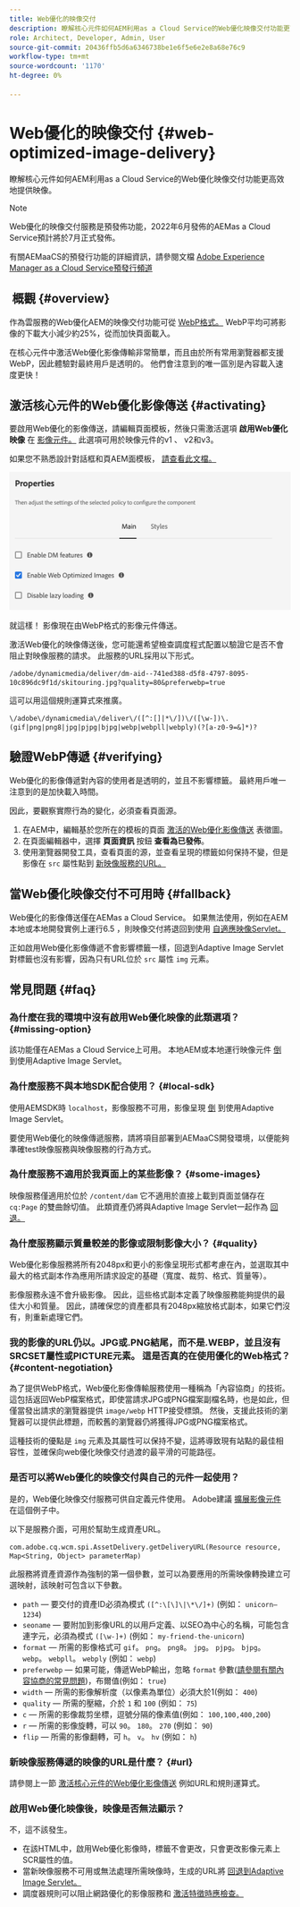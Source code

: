 ```yaml
---
title: Web優化的映像交付
description: 瞭解核心元件如何AEM利用as a Cloud Service的Web優化映像交付功能更高效地提供映像。
role: Architect, Developer, Admin, User
source-git-commit: 20436ffb5d6a6346738be1e6f5e6e2e8a68e76c9
workflow-type: tm+mt
source-wordcount: '1170'
ht-degree: 0%

---
```



# Web優化的映像交付 {#web-optimized-image-delivery}

瞭解核心元件如何AEM利用as a Cloud Service的Web優化映像交付功能更高效地提供映像。

>[!NOTE]
>
>Web優化的映像交付服務是預發佈功能，2022年6月發佈的AEMas a Cloud Service預計將於7月正式發佈。
>
>有關AEMaaCS的預發行功能的詳細資訊，請參閱文檔 [Adobe Experience Manager as a Cloud Service預發行頻道](https://experienceleague.adobe.com/docs/experience-manager-cloud-service/content/release-notes/prerelease.html)

##  概觀 {#overview}

作為雲服務的Web優化AEM的映像交付功能可從 [WebP格式。](https://developers.google.com/speed/webp) WebP平均可將影像的下載大小減少約25%，從而加快頁面載入。

在核心元件中激活Web優化影像傳輸非常簡單，而且由於所有常用瀏覽器都支援WebP，因此體驗對最終用戶是透明的。 他們會注意到的唯一區別是內容載入速度更快！

## 激活核心元件的Web優化影像傳送 {#activating}

要啟用Web優化的影像傳送，請編輯頁面模板，然後只需激活選項 **啟用Web優化映像** 在 [影像元件。](/help/components/image.md#design-dialog) 此選項可用於映像元件的v1 、 v2和v3。

如果您不熟悉設計對話框和頁AEM面模板， [請查看此文檔。](/help/get-started/authoring.md#pre-configuring-core-components)

![在設計對話框中啟用Web優化的影像傳遞](/help/assets/web-optimized-image-delivery.png)

就這樣！ 影像現在由WebP格式的影像元件傳送。

激活Web優化的映像傳送後，您可能還希望檢查調度程式配置以驗證它是否不會阻止對映像服務的請求。 此服務的URL採用以下形式。

```text
/adobe/dynamicmedia/deliver/dm-aid--741ed388-d5f8-4797-8095-10c896dc9f1d/skitouring.jpg?quality=80&preferwebp=true
```

這可以用這個規則運算式來推廣。

```text
\/adobe\/dynamicmedia\/deliver\/([^:[]|*\/])\/([\w-])\.(gif|png|png8|jpg|pjpg|bjpg|webp|webpll|webply)(?[a-z0-9=&]*)?
```

## 驗證WebP傳遞 {#verifying}

Web優化的影像傳遞對內容的使用者是透明的，並且不影響標籤。 最終用戶唯一注意到的是加快載入時間。

因此，要觀察實際行為的變化，必須查看頁面源。

1. 在AEM中，編輯基於您所在的模板的頁面 [激活的Web優化影像傳送](#activating) 表徵圖。
1. 在頁面編輯器中，選擇 **頁面資訊** 按鈕 **查看為已發佈**。
1. 使用瀏覽器開發工具，查看頁面的源，並查看呈現的標籤如何保持不變，但是影像在 `src` 屬性點到 [新映像服務的URL。](#activating)

## 當Web優化映像交付不可用時 {#fallback}

Web優化的影像傳送僅在AEMas a Cloud Service。 如果無法使用，例如在AEM本地或本地開發實例上運行6.5 ，則映像交付將退回到使用 [自適應映像Servlet。](/help/developing/adaptive-image-servlet.md)

正如啟用Web優化影像傳遞不會影響標籤一樣，回退到Adaptive Image Servlet對標籤也沒有影響，因為只有URL位於 `src` 屬性 `img` 元素。

## 常見問題 {#faq}

### 為什麼在我的環境中沒有啟用Web優化映像的此類選項？ {#missing-option}

該功能僅在AEMas a Cloud Service上可用。 本地AEM或本地運行映像元件 [倒](#fallback) 到使用Adaptive Image Servlet。

### 為什麼服務不與本地SDK配合使用？ {#local-sdk}

使用AEMSDK時 `localhost`，影像服務不可用，影像呈現 [倒](#fallback) 到使用Adaptive Image Servlet。

要使用Web優化的映像傳遞服務，請將項目部署到AEMaaCS開發環境，以便能夠準確test映像服務與映像服務的行為方式。

### 為什麼服務不適用於我頁面上的某些影像？ {#some-images}

映像服務僅適用於位於 `/content/dam` 它不適用於直接上載到頁面並儲存在 `cq:Page` 的雙曲餘切值。 此類資產仍將與Adaptive Image Servlet一起作為 [回退。](#fallback)

### 為什麼服務顯示質量較差的影像或限制影像大小？ {#quality}

Web優化影像服務將所有2048px和更小的影像呈現形式都考慮在內，並選取其中最大的格式副本作為應用所請求設定的基礎（寬度、裁剪、格式、質量等）。

影像服務永遠不會升級影像。 因此，這些格式副本定義了映像服務能夠提供的最佳大小和質量。 因此，請確保您的資產都具有2048px縮放格式副本，如果它們沒有，則重新處理它們。

### 我的影像的URL仍以。JPG或.PNG結尾，而不是.WEBP，並且沒有SRCSET屬性或PICTURE元素。 這是否真的在使用優化的Web格式？ {#content-negotiation}

為了提供WebP格式，Web優化影像傳輸服務使用一種稱為「內容協商」的技術。 這包括返回WebP檔案格式，即使當請求JPG或PNG檔案副檔名時，也是如此，但僅當發出請求的瀏覽器提供 `image/webp` HTTP接受標頭。 然後，支援此技術的瀏覽器可以提供此標題，而較舊的瀏覽器仍將獲得JPG或PNG檔案格式。

這種技術的優點是 `img` 元素及其屬性可以保持不變，這將導致現有站點的最佳相容性，並確保向web優化映像交付過渡的最平滑的可能路徑。

### 是否可以將Web優化的映像交付與自己的元件一起使用？

是的，Web優化映像交付服務可供自定義元件使用。 Adobe建議 [擴展影像元件](/help/developing/customizing.md) 在這個例子中。

以下是服務介面，可用於幫助生成資產URL。

```
com.adobe.cq.wcm.spi.AssetDelivery.getDeliveryURL(Resource resource, Map<String, Object> parameterMap)
```

此服務將資產資源作為強制的第一個參數，並可以為要應用的所需映像轉換建立可選映射，該映射可包含以下參數。

* `path`  — 要交付的資產ID必須為模式 `([^:\[\]\|\*\/]+)` (例如： `unicorn–1234`)
* `seoname`  — 要附加到影像URL的以用戶定義、以SEO為中心的名稱，可能包含連字元，必須為模式 `([\w-]+)` (例如： `my-friend-the-unicorn`)
* `format`  — 所需的影像格式可 `gif`。 `png`。 `png8`。 `jpg`。 `pjpg`。 `bjpg`。 `webp`。 `webpll`。 `webply` (例如： `webp`)
* `preferwebp`  — 如果可能，傳遞WebP輸出，忽略 `format` 參數([請參閱有關內容協商的常見問題](#content-negotiation))，布爾值(例如： `true`)
* `width`  — 所需的影像解析度（以像素為單位）必須大於1(例如： `400`)
* `quality`  — 所需的壓縮，介於 `1` 和 `100` (例如： `75`)
* `c`  — 所需的影像裁剪坐標，逗號分隔的像素值(例如： `100,100,400,200`)
* `r`  — 所需的影像旋轉，可以 `90`。 `180`。 `270` (例如： `90`)
* `flip`  — 所需的影像翻轉，可 `h`。 `v`。 `hv` (例如： `h`)

### 新映像服務傳遞的映像的URL是什麼？ {#url}

請參閱上一節 [激活核心元件的Web優化影像傳送](#activating) 例如URL和規則運算式。

### 啟用Web優化映像後，映像是否無法顯示？

不，這不該發生。

* 在該HTML中，啟用Web優化影像時，標籤不會更改，只會更改影像元素上SCR屬性的值。
* 當新映像服務不可用或無法處理所需映像時，生成的URL將 [回退到Adaptive Image Servlet。](#fallback)
* 調度器規則可以阻止網路優化的影像服務和 [激活特徵時應檢查。](#activating)
